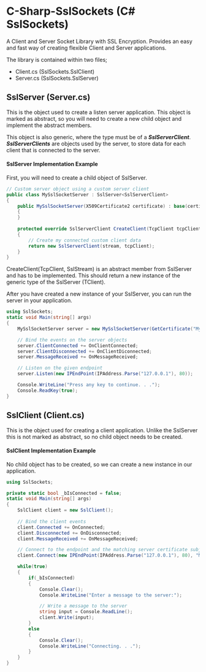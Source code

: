 # C-Sharp-SslSockets (C# SslSockets)
A Client and Server Socket Library with SSL Encryption. Provides an easy and fast way of creating flexible Client and Server applications.

The library is contained within two files;
 - Client.cs (SslSockets.SslClient)
 - Server.cs (SslSockets.SslServer)

## SslServer (Server.cs)
This is the object used to create a listen server application. This object is marked as abstract, so you will need to create a new child object and implement the abstract members.

This object is also generic, where the type must be of a _**SslServerClient**_. **_SslServerClients_** are objects used by the server, to store data for each client that is connected to the server.

#### SslServer Implementation Example
First, you will need to create a child object of SslServer.
```c#
// Custom server object using a custom server client
public class MySslSocketServer : SslServer<SslServerClient>
{
    public MySslSocketServer(X509Certificate2 certificate) : base(certificate)
    {
    }
    
    protected override SslServerClient CreateClient(TcpClient tcpClient, SslStream stream)
    {
        // Create my connected custom client data
        return new SslServerClient(stream, tcpClient);
    }
}
```

CreateClient(TcpClient, SslStream) is an abstract member from SslServer and has to be implemented. This should return a new instance of the generic type of the SslServer (TClient).

After you have created a new instance of your SslServer, you can run the server in your application.
```c#
using SslSockets;
static void Main(string[] args)
{
    MySslSocketServer server = new MySslSocketServer(GetCertificate("MyCertificateCN"));

    // Bind the events on the server objects
    server.ClientConnected += OnClientConnected;
    server.ClientDisconnected += OnClientDiconnected;
    server.MessageReceived += OnMessageReceived;

    // Listen on the given endpoint
    server.Listen(new IPEndPoint(IPAddress.Parse("127.0.0.1"), 80));

    Console.WriteLine("Press any key to continue. . .");
    Console.ReadKey(true);
}
```

## SslClient (Client.cs)
This is the object used for creating a client application. Unlike the SslServer this is not marked as abstract, so no child object needs to be created. 

#### SslClient Implementation Example
No child object has to be created, so we can create a new instance in our application. 
```c#
using SslSockets;

private static bool _bIsConnected = false; 
static void Main(string[] args)
{
    SslClient client = new SslClient();
    
    // Bind the client events
    client.Connected += OnConnected;
    client.Disconnected += OnDisconnected;
    client.MessageReceived += OnMessageReceived;

    // Connect to the endpoint and the matching server certificate subject name
    client.Connect(new IPEndPoint(IPAddress.Parse("127.0.0.1"), 80), "MyServerCertificateCN");

    while(true)
    {
        if(_bIsConnected)
        {
            Console.Clear();
            Console.WriteLine("Enter a message to the server:");

            // Write a message to the server
            string input = Console.ReadLine();
            client.Write(input);
        }
        else
        {
            Console.Clear();
            Console.WriteLine("Connecting. . .");
        }
    }
}
```
